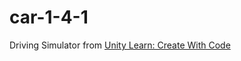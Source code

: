 # car-1-4-1
Driving Simulator from [Unity Learn: Create With Code](https://learn.unity.com/course/create-with-code)
